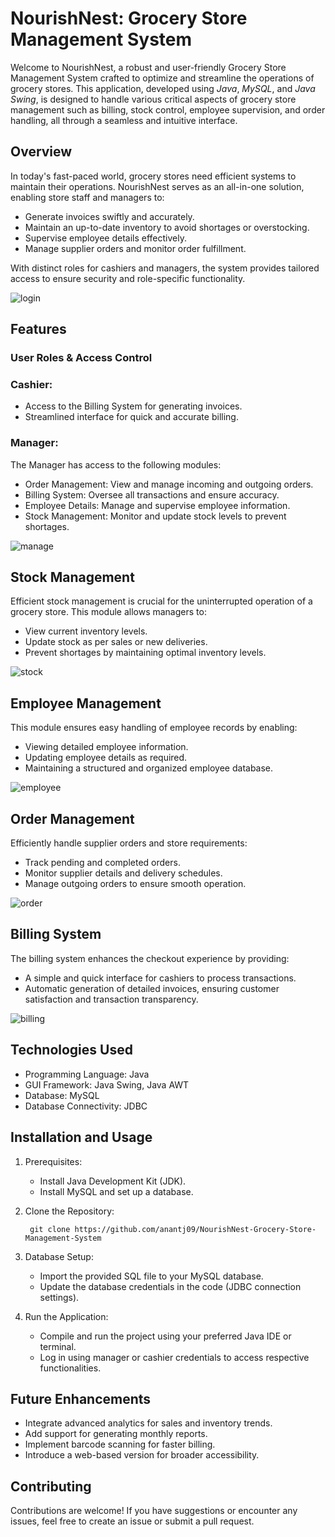 # NourishNest: Grocery Store Management System

Welcome to NourishNest, a robust and user-friendly Grocery Store Management System crafted to optimize and streamline the operations of grocery stores. This application, developed using *Java*, *MySQL*, and *Java Swing*, is designed to handle various critical aspects of grocery store management such as billing, stock control, employee supervision, and order handling, all through a seamless and intuitive interface.


## Overview
In today's fast-paced world, grocery stores need efficient systems to maintain their operations. NourishNest serves as an all-in-one solution, enabling store staff and managers to:   
- Generate invoices swiftly and accurately.
- Maintain an up-to-date inventory to avoid shortages or overstocking.
- Supervise employee details effectively.
- Manage supplier orders and monitor order fulfillment.
  
With distinct roles for cashiers and managers, the system provides tailored access to ensure security and role-specific functionality.

![login](https://github.com/user-attachments/assets/2184196f-db51-4ca6-be57-ae426aadb93e)


## Features

### User Roles & Access Control
### Cashier:  
- Access to the Billing System for generating invoices.  
- Streamlined interface for quick and accurate billing.


### Manager:  
The Manager has access to the following modules:  
- Order Management: View and manage incoming and outgoing orders.
- Billing System: Oversee all transactions and ensure accuracy.
- Employee Details: Manage and supervise employee information.
- Stock Management: Monitor and update stock levels to prevent shortages.

![manage](https://github.com/user-attachments/assets/5e65c976-8919-4547-abc9-5a5dfd983d29)

## Stock Management  
Efficient stock management is crucial for the uninterrupted operation of a grocery store. This module allows managers to:
- View current inventory levels.
- Update stock as per sales or new deliveries.
- Prevent shortages by maintaining optimal inventory levels.

![stock](https://github.com/user-attachments/assets/dd6c2856-8a3d-435a-992c-eb5a73780f98)

## Employee Management  
This module ensures easy handling of employee records by enabling:  
- Viewing detailed employee information.
- Updating employee details as required.
- Maintaining a structured and organized employee database.

![employee](https://github.com/user-attachments/assets/ca2c420f-c2c3-4b52-8f65-7cab4b8ec4d9)

## Order Management  
Efficiently handle supplier orders and store requirements:
- Track pending and completed orders.
- Monitor supplier details and delivery schedules.
- Manage outgoing orders to ensure smooth operation.

![order](https://github.com/user-attachments/assets/d276e498-389e-4a7f-9ae6-ef0c7c68c40e)

## Billing System  
The billing system enhances the checkout experience by providing:
- A simple and quick interface for cashiers to process transactions.
- Automatic generation of detailed invoices, ensuring customer satisfaction and transaction transparency.

![billing](https://github.com/user-attachments/assets/73aaa643-c1e0-405d-aa96-9a1078ad7b0b)

## Technologies Used  
- Programming Language: Java
- GUI Framework: Java Swing, Java AWT
- Database: MySQL
- Database Connectivity: JDBC

## Installation and Usage
1. Prerequisites:
    - Install Java Development Kit (JDK).
    - Install MySQL and set up a database.
2. Clone the Repository:

        git clone https://github.com/anantj09/NourishNest-Grocery-Store-Management-System

4. Database Setup:
    - Import the provided SQL file to your MySQL database.
    - Update the database credentials in the code (JDBC connection settings).
5. Run the Application:
    - Compile and run the project using your preferred Java IDE or terminal.
    - Log in using manager or cashier credentials to access respective functionalities.

## Future Enhancements
- Integrate advanced analytics for sales and inventory trends.
- Add support for generating monthly reports.
- Implement barcode scanning for faster billing.
- Introduce a web-based version for broader accessibility.

## Contributing
Contributions are welcome! If you have suggestions or encounter any issues, feel free to create an issue or submit a pull request.
